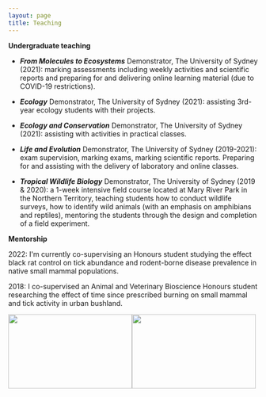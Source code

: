 ```yaml
---
layout: page
title: Teaching
---
```


**Undergraduate teaching**

* _**From Molecules to Ecosystems**_ Demonstrator, The University of Sydney (2021): marking assessments including weekly activities and scientific reports and preparing for and delivering online learning material (due to COVID-19 restrictions).

* _**Ecology**_ Demonstrator, The University of Sydney (2021): assisting 3rd-year ecology students with their projects.

* **_Ecology and Conservation_** Demonstrator, The University of Sydney (2021): assisting with activities in practical classes. 

* _**Life and Evolution**_ Demonstrator, The University of Sydney (2019-2021): exam supervision, marking exams, marking scientific reports. Preparing for and assisting with the delivery of laboratory and online classes.

* _**Tropical Wildlife Biology**_ Demonstrator, The University of Sydney (2019 & 2020): a 1-week intensive field course located at Mary River Park in the Northern Territory, teaching students how to conduct wildlife surveys, how to identify wild animals (with an emphasis on amphibians and reptiles), mentoring the students through the design and completion of a field experiment.                                        

**Mentorship**

2022: I'm currently co-supervising an Honours student studying the effect black rat control on tick abundance and rodent-borne disease prevalence in native small mammal populations.

2018: I co-supervised an Animal and Veterinary Bioscience Honours student researching the effect of time since prescribed burning on small mammal and tick activity in urban bushland. 

<img src="/images/Green tree frog_trop bio _me.JPG" width="250" height="150" align="center"><img src="/images/Filesnake_tropbio.JPG" width="250" height="150" align="center">

